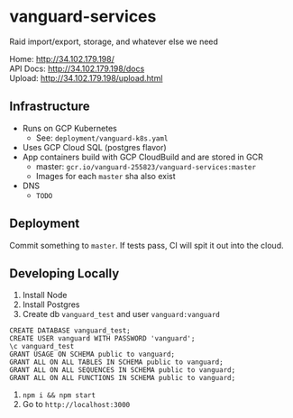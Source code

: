 # vanguard-services
Raid import/export, storage, and whatever else we need

Home: http://34.102.179.198/  
API Docs: http://34.102.179.198/docs  
Upload: http://34.102.179.198/upload.html  

## Infrastructure

- Runs on GCP Kubernetes
  - See: `deployment/vanguard-k8s.yaml`
- Uses GCP Cloud SQL (postgres flavor)
- App containers build with GCP CloudBuild and are stored in GCR
  - master: `gcr.io/vanguard-255823/vanguard-services:master`
  - Images for each `master` sha also exist
- DNS
  - `TODO`

## Deployment

Commit something to `master`.  If tests pass, CI will spit it out into the cloud.

## Developing Locally

1. Install Node
1. Install Postgres
1. Create db `vanguard_test` and user `vanguard:vanguard`

  ```
  CREATE DATABASE vanguard_test;
  CREATE USER vanguard WITH PASSWORD 'vanguard';
  \c vanguard_test
  GRANT USAGE ON SCHEMA public to vanguard;
  GRANT ALL ON ALL TABLES IN SCHEMA public to vanguard;
  GRANT ALL ON ALL SEQUENCES IN SCHEMA public to vanguard;
  GRANT ALL ON ALL FUNCTIONS IN SCHEMA public to vanguard;
  ```

1. `npm i && npm start`
1. Go to `http://localhost:3000`